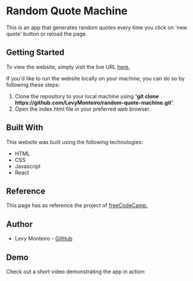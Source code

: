 # Random Quote Machine
This is an app that generates random quotes every time you click on 'new quote' button or reload the page.

## Getting Started
To view the website, simply visit the live URL <a href="https://random-quote-machine-levymonteiro.vercel.app/" target="_blank">here.</a>

If you'd like to run the website locally on your machine, you can do so by following these steps:
<ol>
<li>Clone the repository to your local machine using <strong>'git clone https://github.com/LevyMonteiro/random-quote-machine.git'</strong>.</li>
<li>Open the index.html file in your preferred web browser.</li>
</ol>

## Built With
This website was built using the following technologies:
<ul>
<li>HTML</li>
<li>CSS</li>
<li>Javascript</li>
<li>React</li>
</ul>

## Reference
This page has as reference the project of <a href="https://www.freecodecamp.org/learn" target="_blank">freeCodeCamp.<a>

## Author
<ul>
<li>Levy Monteiro - <a href="https://github.com/LevyMonteiro" target="_blank">GitHub</a></li>
</ul>

## Demo
Check out a short video demonstrating the app in action:

